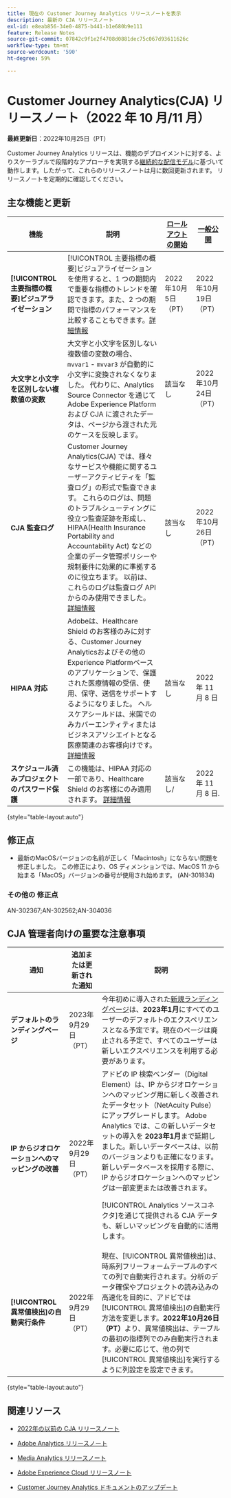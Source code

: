 ```yaml
---
title: 現在の Customer Journey Analytics リリースノートを表示
description: 最新の CJA リリースノート
exl-id: e8eab856-34e0-4875-b441-b1e680b9e111
feature: Release Notes
source-git-commit: 07842c9f1e2f4708d0881dec75c067d93611626c
workflow-type: tm+mt
source-wordcount: '590'
ht-degree: 59%

---
```


# Customer Journey Analytics(CJA) リリースノート（2022 年 10 月/11 月）

**最終更新日**：2022年10月25日（PT）

Customer Journey Analytics リリースは、機能のデプロイメントに対する、よりスケーラブルで段階的なアプローチを実現する[継続的な配信モデル](releases.md)に基づいて動作します。したがって、これらのリリースノートは月に数回更新されます。 リリースノートを定期的に確認してください。

## 主な機能と更新

| 機能 | 説明 | [ロールアウトの開始](/help/release-notes/releases.md) | [一般公開](/help/release-notes/releases.md) |
| ----------- | ---------- | ----- | --- |
| **[!UICONTROL 主要指標の概要]ビジュアライゼーション** | [!UICONTROL 主要指標の概要]ビジュアライゼーションを使用すると、1 つの期間内で重要な指標のトレンドを確認できます。また、2 つの期間で指標のパフォーマンスを比較することもできます。[詳細情報](/help/analysis-workspace/visualizations/key-metric.md) | 2022年10月5日（PT） | 2022年10月19日（PT） |
| **大文字と小文字を区別しない複数値の変数** | 大文字と小文字を区別しない複数値の変数の場合、 `mvvar1` - `mvvar3` が自動的に小文字に変換されなくなりました。 代わりに、Analytics Source Connector を通じてAdobe Experience Platformおよび CJA に渡されたデータは、ページから渡された元のケースを反映します。 | 該当なし | 2022年10月24日（PT） |
| **CJA 監査ログ** | Customer Journey Analytics(CJA) では、様々なサービスや機能に関するユーザーアクティビティを「監査ログ」の形式で監査できます。 これらのログは、問題のトラブルシューティングに役立つ監査証跡を形成し、HIPAA(Health Insurance Portability and Accountability Act) などの企業のデータ管理ポリシーや規制要件に効果的に準拠するのに役立ちます。 以前は、これらのログは監査ログ API からのみ使用できました。 [詳細情報](/help/privacy/audit-log.md) | 該当なし | 2022年10月26日（PT） |
| **HIPAA 対応** | Adobeは、Healthcare Shield のお客様のみに対する、Customer Journey Analyticsおよびその他のExperience Platformベースのアプリケーションで、保護された医療情報の受信、使用、保守、送信をサポートするようになりました。 ヘルスケアシールドは、米国でのみカバーエンティティまたはビジネスアソシエイトとなる医療関連のお客様向けです。 [詳細情報](https://www.adobe.com/trust/compliance/hipaa-ready.html) | 該当なし | 2022 年 11 月 8 日 |
| **スケジュール済みプロジェクトのパスワード保護** | この機能は、HIPAA 対応の一部であり、Healthcare Shield のお客様にのみ適用されます。 [詳細情報](https://experienceleague.adobe.com/docs/analytics-platform/using/cja-workspace/curate-share/t-schedule-report.html#password) | 該当なし/ | 2022 年 11 月 8 日. |

{style=&quot;table-layout:auto&quot;}

## 修正点

* 最新のMacOSバージョンの名前が正しく「Macintosh」にならない問題を修正しました。 この修正により、OS ディメンションでは、MacOS 11 から始まる「MacOS」バージョンの番号が使用され始めます。 (AN-301834)

### その他の  修正点

AN-302367;AN-302562;AN-304036

## CJA 管理者向けの重要な注意事項

| 通知 | 追加または更新された通知 | 説明 |
| --- | --- | --- |
| **デフォルトのランディングページ** | 2023年9月29日（PT） | 今年初めに導入された[新規ランディングページ](/help/getting-started/landing.md)は、**2023年1月**&#x200B;にすべてのユーザーのデフォルトのエクスペリエンスとなる予定です。現在のページは廃止される予定で、すべてのユーザーは新しいエクスペリエンスを利用する必要があります。 |
| **IP からジオロケーションへのマッピングの改善** | 2022年9月29日（PT） | アドビの IP 検索ベンダー（Digital Element）は、IP からジオロケーションへのマッピング用に新しく改善されたデータセット（NetAcuity Pulse）にアップグレードします。 Adobe Analytics では、この新しいデータセットの導入を **2023年1月**&#x200B;まで延期しました。新しいデータベースは、以前のバージョンよりも正確になります。新しいデータベースを採用する際に、IP からジオロケーションへのマッピングは一部変更または改善されます。<p> [!UICONTROL Analytics ソースコネクタ]を通じて提供される CJA データも、新しいマッピングを自動的に活用します。 |
| **[!UICONTROL 異常値検出]の自動実行条件** | 2022年9月29日（PT） | 現在、[!UICONTROL 異常値検出]は、時系列フリーフォームテーブルのすべての列で自動実行されます。分析のデータ確保やプロジェクトの読み込みの高速化を目的に、アドビでは[!UICONTROL 異常値検出]の自動実行方法を変更します。**2022年10月26日（PT）**&#x200B;より、異常値検出は、テーブルの最初の指標列でのみ自動実行されます。必要に応じて、他の列で[!UICONTROL 異常値検出]を実行するように列設定を設定できます。 |

{style=&quot;table-layout:auto&quot;}


## 関連リソース

* [2022年の以前の CJA リリースノート](/help/release-notes/2022.md)

* [Adobe Analytics リリースノート](https://experienceleague.adobe.com/docs/analytics/release-notes/latest.html?lang=ja)

* [Media Analytics リリースノート](https://experienceleague.adobe.com/docs/media-analytics/using/additional-resources/release-notes.html?lang=ja)

* [Adobe Experience Cloud リリースノート](https://experienceleague.adobe.com/docs/release-notes/experience-cloud/current.html?lang=ja)

* [Customer Journey Analytics ドキュメントのアップデート](/help/release-notes/doc-changes.md)
